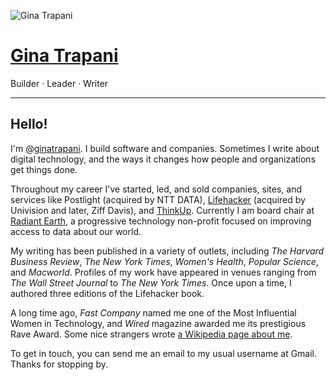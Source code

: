 ![Gina Trapani](https://1.gravatar.com/avatar/44230311a3dcd684b6c5f81bf2ec9f60?s=200&d=mm&r=g)

# [Gina Trapani](/)

Builder · Leader · Writer

---

## Hello!

I'm [@ginatrapani](https://www.linkedin.com/in/ginatrapani/). I build software and companies. Sometimes I write about digital technology, and the ways it changes how people and organizations get things done.

Throughout my career I've started, led, and sold companies, sites, and services like Postlight (acquired by NTT DATA), [Lifehacker](http://lifehacker.com) (acquired by Univision and later, Ziff Davis), and [ThinkUp](http://www.nytimes.com/2015/01/01/technology/personaltech/thinkup-helps-the-social-network-user-see-the-online-self.html?_r=0). Currently I am board chair at [Radiant Earth](https://radiant.earth/), a progressive technology non-profit focused on improving access to data about our world.

My writing has been published in a variety of outlets, including _The Harvard Business Review_, _The New York Times_, _Women's Health_, _Popular Science_, and _Macworld_. Profiles of my work have appeared in venues ranging from _The Wall Street Journal_ to _The New York Times_. Once upon a time, I authored three editions of the Lifehacker book.

A long time ago, _Fast Company_ named me one of the Most Influential Women in Technology, and _Wired_ magazine awarded me its prestigious Rave Award. Some nice strangers wrote [a Wikipedia page about me](http://en.wikipedia.org/wiki/Gina_Trapani).

To get in touch, you can send me an email to my usual username at Gmail. Thanks for stopping by.
